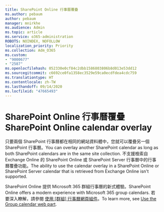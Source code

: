 ```yaml
---
title: SharePoint Online 行事曆覆疊
ms.author: pebaum
author: pebaum
manager: mnirkhe
ms.audience: Admin
ms.topic: article
ms.service: o365-administration
ROBOTS: NOINDEX, NOFOLLOW
localization_priority: Priority
ms.collection: Adm_O365
ms.custom:
- "9000677"
- "2587"
ms.openlocfilehash: 052330e0cf84c2dbb1586803806b8d013e53dd12
ms.sourcegitcommit: c6692ce0fa1358ec3529e59ca0ecdfdea4cdc759
ms.translationtype: HT
ms.contentlocale: zh-TW
ms.lasthandoff: 09/14/2020
ms.locfileid: "47665493"
---
```

# <a name="sharepoint-online-calendar-overlay"></a><span data-ttu-id="d28bb-102">SharePoint Online 行事曆覆疊</span><span class="sxs-lookup"><span data-stu-id="d28bb-102">SharePoint Online calendar overlay</span></span>

<span data-ttu-id="d28bb-103">只要兩個 SharePoint 行事曆都在相同的網站資料體中，您就可以覆疊另一個 SharePoint 行事曆。</span><span class="sxs-lookup"><span data-stu-id="d28bb-103">You can overlay another SharePoint calendar as long as both SharePoint calendars are in the same site collection.</span></span> <span data-ttu-id="d28bb-104">不支援檢索自 Exchange Online 的 SharePoint Online 或 SharePoint Server 行事曆中的行事曆覆疊功能。</span><span class="sxs-lookup"><span data-stu-id="d28bb-104">The ability to use the calendar overlay in a SharePoint Online or SharePoint Server calendar that is retrieved from Exchange Online isn't supported.</span></span>

<span data-ttu-id="d28bb-105">SharePoint Online 提供 Microsoft 365 群組行事曆的新式體驗。</span><span class="sxs-lookup"><span data-stu-id="d28bb-105">SharePoint Online offers a modern experience with Microsoft 365 group calendars.</span></span> <span data-ttu-id="d28bb-106">若要深入瞭解，請參閱 [使用 [群組] 行事曆網頁組件](https://support.microsoft.com/zh-TW/office/use-the-group-calendar-web-part-eaf3c04d-5699-48cb-8b5e-3caa887d51ce)。</span><span class="sxs-lookup"><span data-stu-id="d28bb-106">To learn more, see [Use the Group calendar web part](https://support.microsoft.com/zh-TW/office/use-the-group-calendar-web-part-eaf3c04d-5699-48cb-8b5e-3caa887d51ce).</span></span>
